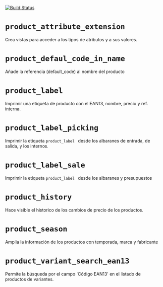 [![Build Status](https://travis-ci.org/treytux/odoo-product.svg)](https://travis-ci.org/treytux/odoo-product)


```product_attribute_extension ```
====
Crea vistas para acceder a los tipos de atributos y a sus valores.

```product_defaul_code_in_name ```
====
Añade la referencia (default_code) al nombre del producto

```product_label ```
====
Imprimir una etiqueta de producto con el EAN13, nombre, precio y ref. interna.

```product_label_picking ```
====
Imprimir la etiqueta ```product_label ``` desde los albaranes de entrada, de salida, y los internos.

```product_label_sale ```
====
Imprimir la etiqueta ```product_label ``` desde los albaranes y presupuestos

```product_history ```
====
Hace visible el historico de los cambios de precio de los productos.

```product_season ```
====
Amplia la información de los productos con temporada, marca y fabricante

```product_variant_search_ean13 ```
====
Permite la búsqueda por el campo 'Código EAN13' en el listado de productos de variantes.
